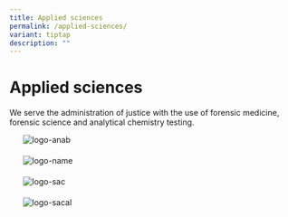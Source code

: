 ```yaml
---
title: Applied sciences
permalink: /applied-sciences/
variant: tiptap
description: ""
---
```

<h1><strong>Applied sciences</strong></h1><p>We serve the administration of justice with the use of forensic medicine, forensic science and analytical chemistry testing.</p><div class="isomer-image-wrapper"><img style="box-sizing: border-box; margin: 0px 1.5rem 1.25rem; padding: 0px; border: 0px; font: inherit; vertical-align: baseline; display: inline-block; max-width: 160px; width: auto; height: auto; max-height: 70px;" height="auto" width="100%" title="logo-anab" alt="logo-anab" src="https://www.hsa.gov.sg/images/default-source/default-album/anab-symbol-rgb-17025-forensic-testing-lab-transparent-bkgr.png"></div><div class="isomer-image-wrapper"><img style="box-sizing: border-box; margin: 0px 1.5rem 1.25rem; padding: 0px; border: 0px; font: inherit; vertical-align: baseline; display: inline-block; max-width: 160px; width: auto; height: auto; max-height: 70px;" height="auto" width="100%" title="logo-name" alt="logo-name" src="https://www.hsa.gov.sg/images/default-source/default-album/logo-name.png?sfvrsn=aad0769_0"></div><div class="isomer-image-wrapper"><img style="box-sizing: border-box; margin: 0px 1.5rem 1.25rem; padding: 0px; border: 0px; font: inherit; vertical-align: baseline; display: inline-block; max-width: 160px; width: auto; height: auto; max-height: 70px;" height="auto" width="100%" title="logo-sac" alt="logo-sac" src="https://www.hsa.gov.sg/images/default-source/default-album/logo-sac.png?sfvrsn=225263b8_0"></div><div class="isomer-image-wrapper"><img style="box-sizing: border-box; margin: 0px 1.5rem 1.25rem; padding: 0px; border: 0px; font: inherit; vertical-align: baseline; display: inline-block; max-width: 160px; width: auto; height: auto; max-height: 70px;" height="auto" width="100%" title="logo-sacal" alt="logo-sacal" src="https://www.hsa.gov.sg/images/default-source/default-album/logo-sacal.png?sfvrsn=326d957_0"></div><p></p>
